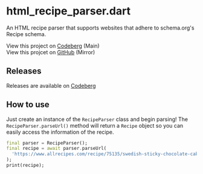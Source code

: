 # html_recipe_parser.dart

An HTML recipe parser that supports websites that adhere to schema.org's Recipe schema.

View this project on [Codeberg](https://codeberg.org/eggnog/html_recipe_parser) (Main) <br>
View this projcet on [GitHub](https://github.com/eggnogdev/html_recipe_parser) (Mirror)

## Releases

Releases are available on [Codeberg](https://codeberg.org/eggnog/html_recipe_parser/releases)

## How to use

Just create an instance of the `RecipeParser` class and begin parsing! The `RecipeParser.parseUrl()` method will return a `Recipe` object so you can easily access the information of the recipe.

```dart
final parser = RecipeParser();
final recipe = await parser.parseUrl(
  'https://www.allrecipes.com/recipe/75135/swedish-sticky-chocolate-cake-kladdkaka/',
);
print(recipe);
```